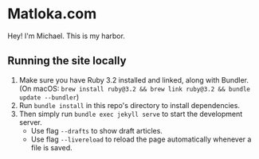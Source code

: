 # Matloka.com

Hey! I'm Michael. This is my harbor.

## Running the site locally

1. Make sure you have Ruby 3.2 installed and linked, along with Bundler. (On macOS: `brew install ruby@3.2 && brew link ruby@3.2 && bundle update --bundler`)
1. Run `bundle install` in this repo's directory to install dependencies.
1. Then simply run `bundle exec jekyll serve` to start the development server.
    - Use flag `--drafts` to show draft articles.
    - Use flag `--livereload` to reload the page automatically whenever a file is saved.
